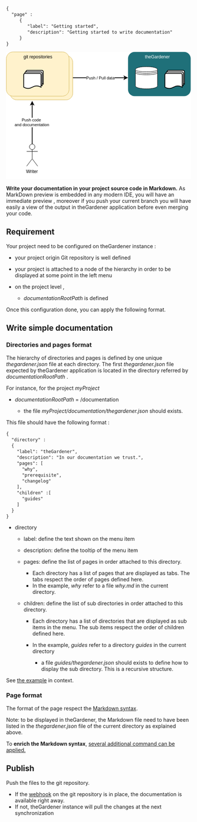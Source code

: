```thegardener
{
  "page" :
     {
        "label": "Getting started",
        "description": "Getting started to write documentation"
     }
}
```

![Roles](../assets/images/theGardener_role_writer.png)

**Write your documentation in your project source code in Markdown.** As MarkDown preview is embedded in any modern IDE, you will have an immediate preview , moreover if you push your current branch you will have easily a view of the output in theGardener application before even merging your code.


## Requirement

Your project need to be configured on theGardener instance : 

 - your project origin Git repository is well defined
 - your project is attached to a node of the hierarchy in order to be displayed at some point in the left menu
 - on the project level ,
 
   -  _documentationRootPath_ is defined 
 
Once this configuration done, you can apply the following format.

## Write simple documentation

### Directories and pages format 

The hierarchy of directories and pages is defined by one unique _thegardener.json_ file at each directory. 
The first _thegardener.json_ file expected by theGardener application is located in the directory referred by _documentationRootPath_ . 

For instance, for the project _myProject_

-  _documentationRootPath_ = /documentation

   - the file _myProject/documentation/thegardener.json_ should exists.

This file should have the following format :

```
{
  "directory" :
  {
    "label": "theGardener",
    "description": "In our documentation we trust.",
    "pages": [
      "why",
      "prerequisite",
      "changelog"
    ],
    "children" :[
      "guides"
    ]
  }
}
```

- directory

   - label: define the text shown on the menu item
   - description: define the tooltip of the menu item
   - pages: define the list of pages in order attached to this directory. 
   
      - Each directory has a list of pages that are displayed as tabs. The tabs respect the order of pages defined here.
      - In the example, _why_ refer to a file _why.md_ in the current directory.
      
   - children: define the list of sub directories in order attached to this directory.  
      
      - Each directory has a list of directories that are displayed as sub items in the menu. The sub items respect the order of children defined here.
      - In the example, _guides_ refer to a directory _guides_ in the current directory
      
         - a file _guides/thegardener.json_ should exists to define how to display the sub directory. This is a recursive structure.

See [the example](https://github.com/KelkooGroup/theGardener/blob/master/documentation/thegardener.json) in context.


### Page format 

The format of the page respect the [Markdown syntax](https://www.markdownguide.org/basic-syntax/).

Note: to be displayed in theGardener, the Markdown file need to have been listed in the _thegardener.json_ file of the current directory as explained above. 

To **enrich the Markdown syntax**, [several additional command can be applied.](./Improve.md) 

## Publish

Push the files to the git repository. 
- If the [webhook](../Admin/Configure.md) on the git repository is in place, the documentation is available right away.
- If not, theGardener instance will pull the changes at the next synchronization 
